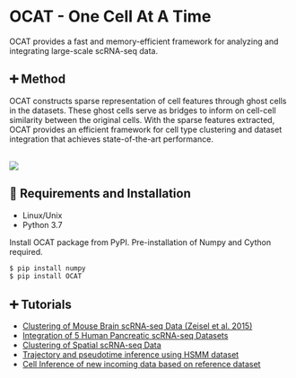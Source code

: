 # OCAT - One Cell At A Time
OCAT provides a fast and memory-efficient framework for analyzing and integrating large-scale scRNA-seq data. 

## :heavy_plus_sign: Method
OCAT constructs sparse representation of cell features through ghost cells in the datasets. These ghost cells serve as bridges to inform on cell-cell similarity between the original cells. With the sparse features extracted, OCAT provides an efficient framework for cell type clustering and dataset integration that achieves state-of-the-art performance.

<br><img src="https://github.com/bowang-lab/OCAT/blob/master/img/Figure1_update.png"/>

## :triangular_ruler: Requirements and Installation
* Linux/Unix
* Python 3.7

Install OCAT package from PyPI. Pre-installation of Numpy and Cython required.
```bash
$ pip install numpy
$ pip install OCAT
```

## :heavy_plus_sign: Tutorials
* [Clustering of Mouse Brain scRNA-seq Data (Zeisel et al. 2015)](https://github.com/bowang-lab/OCAT/blob/master/vignettes/Clustering/README.md)
* [Integration of 5 Human Pancreatic scRNA-seq Datasets](https://github.com/bowang-lab/OCAT/blob/master/vignettes/Integration/README.md)
* [Clustering of Spatial scRNA-seq Data](https://github.com/bowang-lab/OCAT/tree/master/vignettes/Spatial/README.md)
* [Trajectory and pseudotime inference using HSMM dataset](https://github.com/bowang-lab/OCAT/tree/master/vignettes/trajectory/Trajectory_tutorial.md)
* [Cell Inference of new incoming data based on reference dataset](https://github.com/bowang-lab/OCAT/blob/master/vignettes/Cell_inference/README.md)
